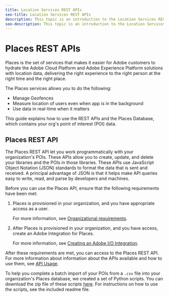 ```yaml
---
title: Location Services REST APIs
seo-title: Location Services REST APIs
description: This topic is an introduction to the Location Services REST APIs.
seo-description: This topic is an introduction to the Location Services REST APIs.
---
```


# Places REST APIs

Places is the set of services that makes it easier for Adobe customers to hydrate the Adobe Cloud Platform and Adobe Experience Platform solutions with location data, delivering the right experience to the right person at the right time and the right place.

The Places services allows you to do the following:

* Manage Geofences
* Measure location of users even when app is in the background
* Use data in real-time when it matters

This guide explains how to use the REST APIs and the Places Database, which contains your org's point of interest \(POI\) data.

## Places REST API

The Places REST API let you work programmatically with your organization's POIs. These APIs allow you to create, update, and delete your libraries and the POIs in those libraries. These APIs use JavaScript Object Notation \(JSON\) standards to format the data that is sent and received. A principal advantage of JSON is that it helps make API queries easy to write, read, and parse by developers and machines.

Before you can use the Places API, ensure that the following requirements have been met:

1. Places is provisioned in your organization, and you have appropriate access as a user. 

    For more information, see [Organizational requirements](/help/places-rest-apis/organizational-requirements.md).
2. After Places is provisioned in your organization, and you have access, create an Adobe Integration for Places.  

    For more information, see [Creating an Adobe I/O Integration](/help/places-rest-apis/adobe-i-o-integration/adobe-i-o-integration.md).

After these requirements are met, you can access to the Places REST API. For more information about information about the APIs available and how to use them, see [API Usage](/help/places-rest-apis/api-usage/api-usage.md).

To help you complete a batch import of your POIs from a `.csv` file into your organization's Places database, we created a set of Python scripts. You can download the zip file of these scripts [here](https://github.com/adobe/places-scripts). For instructions on how to use the scripts, see the included readme file.